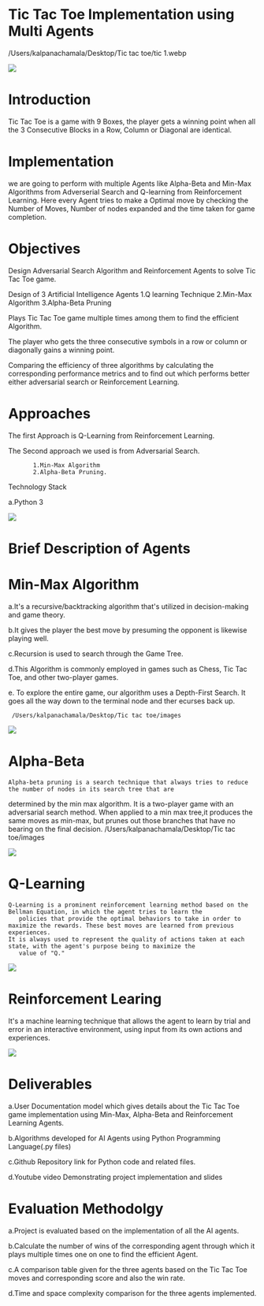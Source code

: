 # Tic Tac Toe Implementation using Multi Agents

   /Users/kalpanachamala/Desktop/Tic tac toe/tic 1.webp

   ![](https://github.com/KalpanaChamala/Tic-Tac-Toe/blob/main/tic%201.webp)


# Introduction

 Tic Tac Toe is a game with 9 Boxes, the player gets a winning point when all the 3 Consecutive Blocks in a Row, Column or Diagonal are identical.

# Implementation
   
 we are going to perform with multiple Agents like Alpha-Beta and Min-Max Algorithms from Adverserial Search and Q-learning from Reinforcement Learning. Here every Agent tries to make a Optimal move by checking the Number of Moves, Number of nodes expanded and the time taken for game completion.


# Objectives

Design Adversarial Search Algorithm and Reinforcement Agents to solve Tic Tac Toe game.

Design of 3 Artificial Intelligence Agents
 1.Q learning Technique
 2.Min-Max Algorithm
 3.Alpha-Beta Pruning

Plays Tic Tac Toe game multiple times among them to find the efficient Algorithm.

The player who gets the three consecutive symbols in a row or column or diagonally gains a winning point.

Comparing the efficiency of three algorithms by calculating the corresponding performance metrics and to find out which performs better either adversarial search or Reinforcement Learning.

# Approaches

The first Approach is Q-Learning from Reinforcement Learning. 

The Second approach we used is from Adversarial Search.

           1.Min-Max Algorithm
           2.Alpha-Beta Pruning.
           
Technology Stack

  a.Python 3

![](https://github.com/KalpanaChamala/Tic-Tac-Toe/blob/main/Image.png)



# Brief Description of Agents
# Min-Max Algorithm

  a.It's a recursive/backtracking algorithm that's utilized in decision-making and game theory.

  b.It gives the player the best move by presuming the opponent is likewise playing well.

  c.Recursion is used to search through the Game Tree.

  d.This Algorithm is commonly employed in games such as Chess, Tic Tac Toe, and other two-player games.

  e. To explore the entire game, our algorithm uses a Depth-First Search. It goes all the way down to the terminal node and ther ecurses back up.
     
     /Users/kalpanachamala/Desktop/Tic tac toe/images
  

   ![](https://github.com/KalpanaChamala/Tic-Tac-Toe/blob/main/min%20max.jpeg)



# Alpha-Beta 

    Alpha-beta pruning is a search technique that always tries to reduce the number of nodes in its search tree that are 
determined by the min max algorithm. It is a two-player game with an adversarial search method. When applied to a min max tree,it produces the same moves as min-max, but prunes out those branches that have no bearing on the final decision.
     /Users/kalpanachamala/Desktop/Tic tac toe/images

   ![](https://github.com/KalpanaChamala/Tic-Tac-Toe/blob/main/alpah%20beta.png)


# Q-Learning    
    Q-Learning is a prominent reinforcement learning method based on the Bellman Equation, in which the agent tries to learn the 
       policies that provide the optimal behaviors to take in order to maximize the rewards. These best moves are learned from previous experiences.
    It is always used to represent the quality of actions taken at each state, with the agent's purpose being to maximize the
       value of "Q."    
       
    
   ![](https://github.com/KalpanaChamala/Tic-Tac-Toe/blob/main/q%20learning.jpeg)

 # Reinforcement Learing
   It's a machine learning technique that allows the agent to learn by trial and error in an interactive environment, using 
input from its own actions and experiences.  

      

   ![](https://github.com/KalpanaChamala/Tic-Tac-Toe/blob/main/reinforcemt.png)


 # Deliverables

  a.User Documentation model which gives details about the Tic Tac Toe game implementation using Min-Max, Alpha-Beta and         Reinforcement Learning Agents.

  b.Algorithms developed for AI Agents using Python Programming Language(.py files)

  c.Github Repository link for Python code and related files.

  d.Youtube video Demonstrating project implementation and slides
        
 # Evaluation Methodolgy

  a.Project is evaluated based on the implementation of all the AI agents.

  b.Calculate the number of wins of the corresponding agent through which it plays multiple times one on one to find the efficient Agent.

  c.A comparison table given for the three agents based on the Tic Tac Toe moves and corresponding score and also the win rate. 

  d.Time and space complexity comparison for the three agents implemented.


          




   
